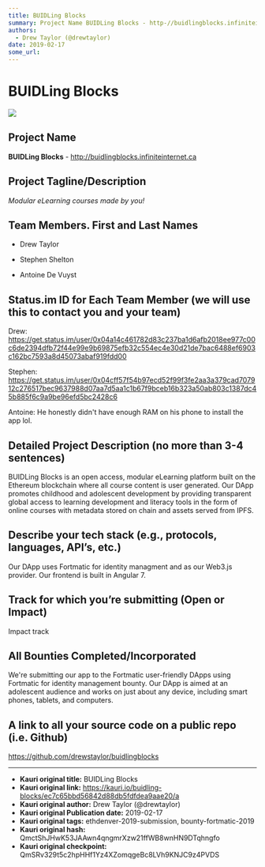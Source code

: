 ```yaml
---
title: BUIDLing Blocks
summary: Project Name BUIDLing Blocks - http-//buidlingblocks.infiniteinternet.ca Project Tagline/Description Modular eLearning courses made by you! Team Members. First and Last Names Drew Taylor Stephen Shelton Antoine De Vuyst Status.im ID for Each Team Member (we will use this to contact you and your team) Drew- https-//get.status.im/user/0x04a14c461782d83c237ba1d6afb2018ee977c00c6de2394dfb72f44e99e9b69875efb32c554ec4e30d21de7bac6488ef6903c162bc7593a8d45073abaf919fdd00 Stephen- https-//get.status.im/u
authors:
  - Drew Taylor (@drewtaylor)
date: 2019-02-17
some_url: 
---
```


# BUIDLing Blocks


![](https://ipfs.infura.io/ipfs/QmW3p9RTuNjLaKp4mWYriEi662AdvRFLuzWijD66g4zpZq)

## Project Name
**BUIDLing Blocks** - http://buidlingblocks.infiniteinternet.ca

## Project Tagline/Description
_Modular eLearning courses made by you!_

## Team Members. First and Last Names

- Drew Taylor

- Stephen Shelton

- Antoine De Vuyst

## Status.im ID for Each Team Member (we will use this to contact you and your team)

Drew:
https://get.status.im/user/0x04a14c461782d83c237ba1d6afb2018ee977c00c6de2394dfb72f44e99e9b69875efb32c554ec4e30d21de7bac6488ef6903c162bc7593a8d45073abaf919fdd00

Stephen:
https://get.status.im/user/0x04cff57f54b97ecd52f99f3fe2aa3a379cad707912c276517bec9637988d07aa7d5aa1c1b67f9bceb16b323a50ab803c1387dc45b885f6c9a9be96efd5bc2428c6

Antoine:
He honestly didn't have enough RAM on his phone to install the app lol.

## Detailed Project Description (no more than 3-4 sentences)

BUIDLing Blocks is an open access, modular eLearning platform built on the Ethereum blockchain where all course content is user generated. Our DApp promotes childhood and adolescent development by providing transparent global access to learning development and literacy tools in the form of online courses with metadata stored on chain and assets served from IPFS.

## Describe your tech stack (e.g., protocols, languages, API’s, etc.)

Our DApp uses Fortmatic for identity managment and as our Web3.js provider. Our frontend is built in Angular 7.

## Track for which you’re submitting (Open or Impact)
Impact track

## All Bounties Completed/Incorporated
We're submitting our app to the Fortmatic user-friendly DApps using Fortmatic for identity management bounty. Our DApp is aimed at an adolescent audience and works on just about any device, including smart phones, tablets, and computers.

## A link to all your source code on a public repo (i.e. Github)
https://github.com/drewstaylor/buidlingblocks






---

- **Kauri original title:** BUIDLing Blocks
- **Kauri original link:** https://kauri.io/buidling-blocks/ec7c65bbd56842d88db5fdfdea9aae20/a
- **Kauri original author:** Drew Taylor (@drewtaylor)
- **Kauri original Publication date:** 2019-02-17
- **Kauri original tags:** ethdenver-2019-submission, bounty-fortmatic-2019
- **Kauri original hash:** QmctShJHwK53JAAwn4qngmrXzw21ffWB8wnHN9DTqhngfo
- **Kauri original checkpoint:** QmSRv329t5c2hpHHf1Yz4XZomqgeBc8LVh9KNJC9z4PVDS



